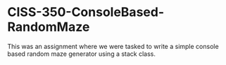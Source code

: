 # CISS-350-ConsoleBased-RandomMaze

This was an assignment where we were tasked to write a simple console based random maze generator using a stack class. 
